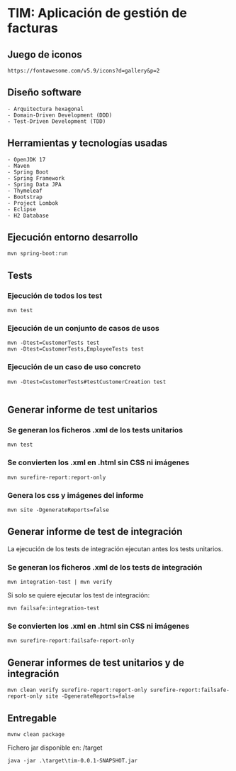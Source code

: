 # TIM: Aplicación de gestión de facturas

## Juego de iconos

```
https://fontawesome.com/v5.9/icons?d=gallery&p=2
```

## Diseño software

    - Arquitectura hexagonal
    - Domain-Driven Development (DDD)
    - Test-Driven Development (TDD)   

## Herramientas y tecnologías usadas

    - OpenJDK 17
    - Maven
    - Spring Boot    
    - Spring Framework
    - Spring Data JPA    
    - Thymeleaf
    - Bootstrap
    - Project Lombok
    - Eclipse
    - H2 Database
    
## Ejecución entorno desarrollo
```
mvn spring-boot:run
```


## Tests

### Ejecución de todos los test

```
mvn test

```

### Ejecución de un conjunto de casos de usos

```
mvn -Dtest=CustomerTests test
mvn -Dtest=CustomerTests,EmployeeTests test

```

### Ejecución de un caso de uso concreto

```
mvn -Dtest=CustomerTests#testCustomerCreation test


```

## Generar informe de test unitarios

### Se generan los ficheros .xml de los tests unitarios
```
mvn test
```

### Se convierten los .xml en .html sin CSS ni imágenes

```
mvn surefire-report:report-only
```

### Genera los css y imágenes del informe

```
mvn site -DgenerateReports=false
```

## Generar informe de test de integración

La ejecución de los tests de integración ejecutan antes los tests unitarios.

### Se generan los ficheros .xml de los tests de integración
```
mvn integration-test | mvn verify
```

Si solo se quiere ejecutar los test de integración: 

```
mvn failsafe:integration-test
```

### Se convierten los .xml en .html sin CSS ni imágenes

```
mvn surefire-report:failsafe-report-only
```

## Generar informes de test unitarios y de integración
```
mvn clean verify surefire-report:report-only surefire-report:failsafe-report-only site -DgenerateReports=false
```

## Entregable

```
mvnw clean package
```
Fichero jar disponible en: /target

```
java -jar .\target\tim-0.0.1-SNAPSHOT.jar
```
